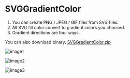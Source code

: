 # SVGGradientColor

1. You can create PNG / JPEG / GIF files from SVG files.
2. All SVG fill color convert to gradient colors you choosed.
3. Gradient directions are four ways.

You can also download binary.
[SVGGradientColor.zip](https://github.com/masayahak/SVGGradientColor/files/9699581/SVGGradientColor.zip)

![image1](https://user-images.githubusercontent.com/96961556/193639972-dfc4a511-af75-429b-817d-e0811c7429e9.png)

![image2](https://user-images.githubusercontent.com/96961556/193639981-2aa545aa-c69b-4aae-957f-8433657161d5.png)

![image3](https://user-images.githubusercontent.com/96961556/193639999-ff6a34b5-198e-4340-b161-6e799eab010e.png)

